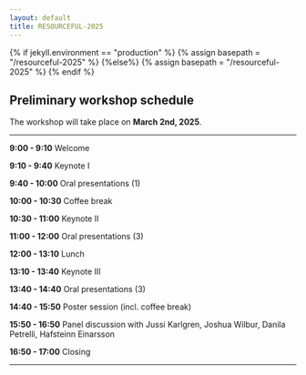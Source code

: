 ```yaml
---
layout: default
title: RESOURCEFUL-2025
---
```

{% if jekyll.environment  == "production" %}
        {% assign basepath = "/resourceful-2025" %}
        {%else%}
        {% assign basepath = "/resourceful-2025" %}
        {% endif %}

## Preliminary workshop schedule

The workshop will take place on **March 2nd, 2025**.

<hr>

**9:00 - 9:10** Welcome

**9:10 - 9:40** Keynote I

**9:40 - 10:00** Oral presentations (1)

**10:00 - 10:30** Coffee break

**10:30 - 11:00** Keynote II

**11:00 - 12:00** Oral presentations (3)

**12:00 - 13:10** Lunch

**13:10 - 13:40** Keynote III

**13:40 - 14:40** Oral presentations (3)

**14:40 - 15:50** Poster session (incl. coffee break)

**15:50 - 16:50** Panel discussion with Jussi Karlgren, Joshua Wilbur, Danila Petrelli, Hafsteinn Einarsson

**16:50 - 17:00** Closing

<hr>